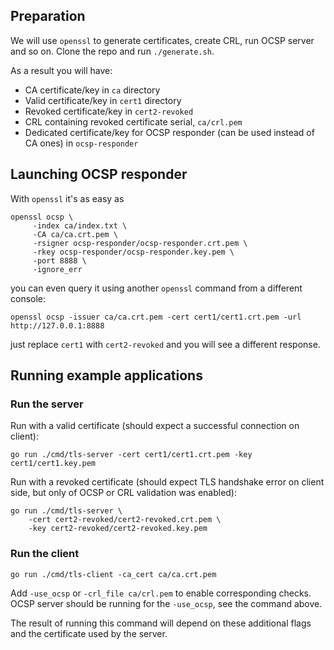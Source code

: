 ## Preparation

We will use `openssl` to generate certificates, create CRL, run OCSP server and so on.
Clone the repo and run `./generate.sh`.

As a result you will have:
* CA certificate/key in `ca` directory
* Valid certificate/key in `cert1` directory
* Revoked certificate/key in `cert2-revoked`
* CRL containing revoked certificate serial, `ca/crl.pem`
* Dedicated certificate/key for OCSP responder (can be used instead of CA ones) in `ocsp-responder`

## Launching OCSP responder

With `openssl` it's as easy as
```
openssl ocsp \
     -index ca/index.txt \
     -CA ca/ca.crt.pem \
     -rsigner ocsp-responder/ocsp-responder.crt.pem \
     -rkey ocsp-responder/ocsp-responder.key.pem \
     -port 8888 \
     -ignore_err
```

you can even query it using another `openssl` command from a different console:
```
openssl ocsp -issuer ca/ca.crt.pem -cert cert1/cert1.crt.pem -url http://127.0.0.1:8888
```
just replace `cert1` with `cert2-revoked` and you will see a different response.

## Running example applications

### Run the server

Run with a valid certificate (should expect a successful connection on client):
```
go run ./cmd/tls-server -cert cert1/cert1.crt.pem -key cert1/cert1.key.pem
```

Run with a revoked certificate (should expect TLS handshake error on client side, but only of OCSP or CRL validation was enabled):
```
go run ./cmd/tls-server \
    -cert cert2-revoked/cert2-revoked.crt.pem \
    -key cert2-revoked/cert2-revoked.key.pem
```
### Run the client

`go run ./cmd/tls-client -ca_cert ca/ca.crt.pem`

Add `-use_ocsp` or `-crl_file ca/crl.pem` to enable corresponding checks. OCSP server should be running for the `-use_ocsp`, see the command above.

The result of running this command will depend on these additional flags and the certificate used by the server.
